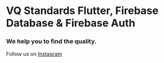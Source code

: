 # VQ Standards Flutter, Firebase Database & Firebase Auth
### We help you to find the quality.

Follow us on [Instagram](https://www.instagram.com/vqstandards) 
